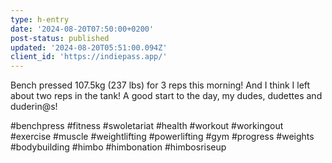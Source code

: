 ```yaml
---
type: h-entry
date: '2024-08-20T07:50:00+0200'
post-status: published
updated: '2024-08-20T05:51:00.094Z'
client_id: 'https://indiepass.app/'
---
```

Bench pressed 107.5kg (237 lbs) for 3 reps this morning! And I think I left about two reps in the tank! A good start to the day, my dudes, dudettes and duderin@s!

#benchpress #fitness #swoletariat #health #workout #workingout #exercise #muscle #weightlifting #powerlifting #gym #progress #weights #bodybuilding #himbo #himbonation #himbosriseup
